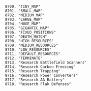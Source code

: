 ﻿```text
8700, "TINY_MAP"
8701, "SMALL_MAP"
8702, "MEDIUM_MAP"
8703, "LARGE_MAP"
8704, "HUGE_MAP"
8705, "GIGANTIC_MAP"
8706, "FIXED_POSITIONS"
8707, "DEATH_MATCH"
8708, "HIGH_RESOURCES"
8709, "MEDIUM_RESOURCES"
8710, "LOW_RESOURCES"
8711, "DEFAULT_RESOURCES"
8712, "TERMINATE"
8713, "Research Battlefield Scanners"
8714, "Research Carbon Freezing"
8715, "Research Trapping"
8716, "Research Power Converters"
8717, "Research AA Battery"
8718, "Research Flak Defenses"
```